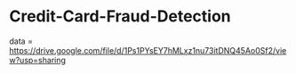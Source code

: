 # Credit-Card-Fraud-Detection
data = https://drive.google.com/file/d/1Ps1PYsEY7hMLxz1nu73itDNQ45Ao0Sf2/view?usp=sharing
